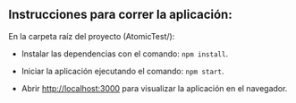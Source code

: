 
## Instrucciones para correr la aplicación:

En la carpeta raíz del proyecto (AtomicTest/):

* Instalar las dependencias con el comando: `npm install`.

* Iniciar la aplicación ejecutando el comando: `npm start`.

* Abrir [http://localhost:3000](http://localhost:3000) para visualizar la aplicación en el navegador.

